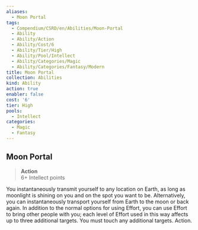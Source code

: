 ```yaml
---
aliases:
  - Moon Portal
tags:
  - Compendium/CSRD/en/Abilities/Moon-Portal
  - Ability
  - Ability/Action
  - Ability/Cost/6
  - Ability/Tier/High
  - Ability/Pool/Intellect
  - Ability/Categories/Magic
  - Ability/Categories/Fantasy/Modern
title: Moon Portal
collection: Abilities
kind: Ability
action: true
enabler: false
cost: '6'
tier: High
pools:
  - Intellect
categories:
  - Magic
  - Fantasy
---
```

## Moon Portal
>**Action**  
>6+ Intellect points
  
You instantaneously transmit yourself to any location on Earth, as long as moonlight is shining on you and on the spot you want to be. Alternatively, you can instantaneously transport yourself from Earth to the moon or back again. In addition to the normal options for using Effort, you can use Effort to bring other people with you; each level of Effort used in this way affects up to three additional targets. You must touch any additional targets. Action.

